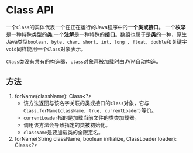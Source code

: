 # Class API

一个`Class`的实体代表一个在正在运行的Java程序中的**一个类或接口**。
一个**枚举**是一种特殊类型的**类**,一个**注解**是一种特殊的**接口**。数组也属于是**类**的一种，原生Java类型`boolean, byte, char, short, int, long
, float, double`和关键字`void`同样能用一个`Class`对象表示。

`Class`类没有共有的构造器，`class`对象再被加载时由JVM自动构造。


## 方法

1. forName(className): Class<?>
    * 该方法返回与该名字关联的类或接口的`Class`对象，它与`Class.forName(className, true, currentLoader)`等价。
    * `currentLoader`指的是加载当前文件的类类加载器。
    * 调用该方法会导致指定的类被初始化。
    * `className`是要加载类的全限定名。
2. forName(String className, boolean initialize, ClassLoader loader): Class<?>
    